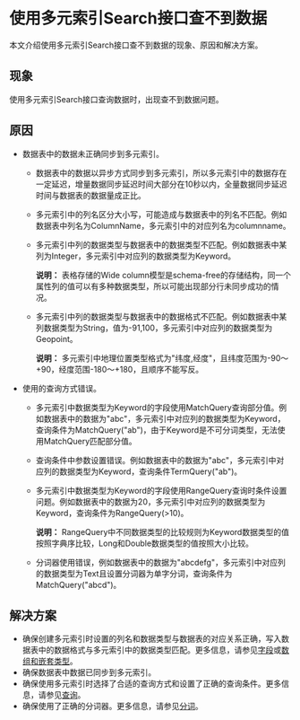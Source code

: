 # 使用多元索引Search接口查不到数据

本文介绍使用多元索引Search接口查不到数据的现象、原因和解决方案。

## 现象

使用多元索引Search接口查询数据时，出现查不到数据问题。

## 原因

-   数据表中的数据未正确同步到多元索引。
    -   数据表中的数据以异步方式同步到多元索引，所以多元索引中的数据存在一定延迟，增量数据同步延迟时间大部分在10秒以内，全量数据同步延迟时间与数据表的数据量成正比。
    -   多元索引中的列名区分大小写，可能造成与数据表中的列名不匹配。例如数据表中列名为ColumnName，多元索引中的对应列名为columnname。
    -   多元索引中列的数据类型与数据表中的数据类型不匹配。例如数据表中某列为Integer，多元索引中对应列的数据类型为Keyword。

        **说明：** 表格存储的Wide column模型是schema-free的存储结构，同一个属性列的值可以有多种数据类型，所以可能出现部分行未同步成功的情况。

    -   多元索引中列的数据类型与数据表中的数据格式不匹配。例如数据表中某列数据类型为String，值为-91,100，多元索引中对应列的数据类型为Geopoint。

        **说明：** 多元索引中地理位置类型格式为"纬度,经度"，且纬度范围为-90～+90，经度范围-180～+180，且顺序不能写反。

-   使用的查询方式错误。
    -   多元索引中数据类型为Keyword的字段使用MatchQuery查询部分值。例如数据表中的数据为"abc"，多元索引中对应列的数据类型为Keyword，查询条件为MatchQuery\("ab"\)，由于Keyword是不可分词类型，无法使用MatchQuery匹配部分值。
    -   查询条件中参数设置错误。例如数据表中的数据为"abc"，多元索引中对应列的数据类型为Keyword，查询条件TermQuery\("ab"\)。
    -   多元索引中数据类型为Keyword的字段使用RangeQuery查询时条件设置问题。例如数据表中的数据为20，多元索引中对应列的数据类型为Keyword，查询条件为RangeQuery\(\>10\)。

        **说明：** RangeQuery中不同数据类型的比较规则为Keyword数据类型的值按照字典序比较，Long和Double数据类型的值按照大小比较。

    -   分词器使用错误，例如数据表中的数据为"abcdefg"，多元索引中对应列的数据类型为Text且设置分词器为单字分词，查询条件为MatchQuery\("abcd"\)。

## 解决方案

-   确保创建多元索引时设置的列名和数据类型与数据表的对应关系正确，写入数据表中的数据格式与多元索引中的数据类型匹配。更多信息，请参见[字段](/cn.zh-CN/功能介绍/多元索引/使用/概述.md)或[数组和嵌套类型](/cn.zh-CN/功能介绍/多元索引/使用/数组和嵌套类型.md)。
-   确保数据表中数据已同步到多元索引。
-   确保使用多元索引时选择了合适的查询方式和设置了正确的查询条件。更多信息，请参见[查询](/cn.zh-CN/功能介绍/多元索引/使用/概述.md)。
-   确保使用了正确的分词器。更多信息，请参见[分词](/cn.zh-CN/功能介绍/多元索引/使用/分词.md)。


